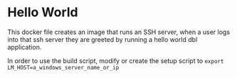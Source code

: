 # Hello World
This docker file creates an image that runs an SSH server, when a user logs into that ssh server they are greeted by running a hello world dbl application.

In order to use the build script, modify or create the setup script to `export LM_HOST=a_windows_server_name_or_ip` 
